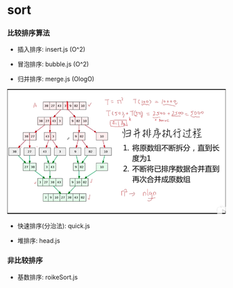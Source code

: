 # sort

### 比较排序算法

- 插入排序: insert.js (O^2)
- 冒泡排序: bubble.js (O^2)

- 归并排序: merge.js (OlogO)

![avatar](./image/merge.png)

- 快速排序(分治法): quick.js

- 堆排序: head.js

### 非比较排序

- 基数排序: roikeSort.js
